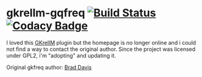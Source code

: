 # gkrellm-gqfreq [![Build Status](https://travis-ci.org/carcass82/gkrellm-gkfreq.svg?branch=master)](https://travis-ci.org/carcass82/gkrellm-gkfreq) [![Codacy Badge](https://api.codacy.com/project/badge/Grade/054eb5b899924e6a8baddba26eb27ae9)](https://www.codacy.com/manual/carcass82/gkrellm-gkfreq?utm_source=github.com&amp;utm_medium=referral&amp;utm_content=carcass82/gkrellm-gkfreq&amp;utm_campaign=Badge_Grade)

I loved this [GKrellM](http://gkrellm.srcbox.net/) plugin but the homepage is no longer online and i could not find a way to contact the original author.
Since the project was licensed under GPL2, i'm "adopting" and updating it.

Original gkfreq author: [Brad Davis](mailto:brad@peakunix.net)
